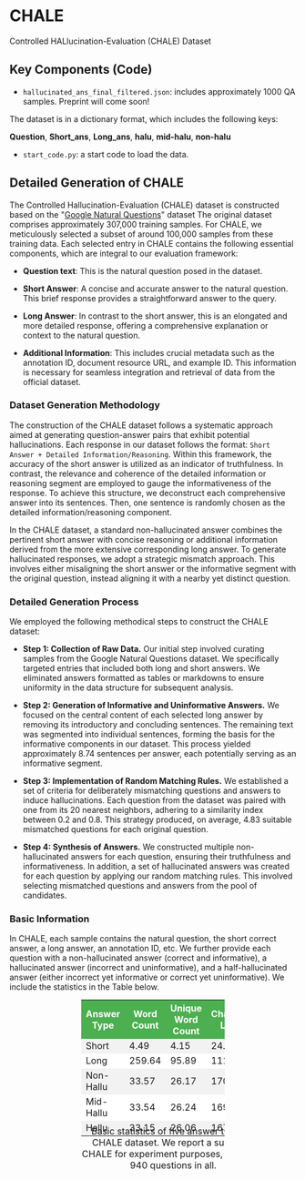 # CHALE
Controlled HALlucination-Evaluation (CHALE) Dataset

## Key Components (Code)
* ``hallucinated_ans_final_filtered.json``: includes approximately 1000 QA samples. Preprint will come soon!

The dataset is in a dictionary format, which includes the following keys:

**Question**, **Short_ans**, **Long_ans**, **halu**, **mid-halu**, **non-halu**

* ``start_code.py``: a start code to load the data.

## Detailed Generation of CHALE

The Controlled Hallucination-Evaluation (CHALE) dataset is constructed based on the "[Google Natural Questions](https://ai.google.com/research/NaturalQuestions/visualization)" dataset The original dataset comprises approximately 307,000 training samples. For CHALE, we meticulously selected a subset of around 100,000 samples from these training data. Each selected entry in CHALE contains the following essential components, which are integral to our evaluation framework:

* **Question text**: This is the natural question posed in the dataset.

* **Short Answer**: A concise and accurate answer to the natural question. This brief response provides a straightforward answer to the query.

* **Long Answer**: In contrast to the short answer, this is an elongated and more detailed response, offering a comprehensive explanation or context to the natural question.

* **Additional Information**: This includes crucial metadata such as the annotation ID, document resource URL, and example ID. This information is necessary for seamless integration and retrieval of data from the official dataset.

### Dataset Generation Methodology

The construction of the CHALE dataset follows a systematic approach aimed at generating question-answer pairs that exhibit potential hallucinations. Each response in our dataset follows the format: ``Short Answer + Detailed Information/Reasoning``. Within this framework, the accuracy of the short answer is utilized as an indicator of truthfulness. In contrast, the relevance and coherence of the detailed information or reasoning segment are employed to gauge the informativeness of the response. To achieve this structure, we deconstruct each comprehensive answer into its sentences. Then, one sentence is randomly chosen as the detailed information/reasoning component.

In the CHALE dataset, a standard non-hallucinated answer combines the pertinent short answer with concise reasoning or additional information derived from the more extensive corresponding long answer. To generate hallucinated responses, we adopt a strategic mismatch approach. This involves either misaligning the short answer or the informative segment with the original question, instead aligning it with a nearby yet distinct question. 

### Detailed Generation Process

We employed the following methodical steps to construct the CHALE dataset:

* **Step 1: Collection of Raw Data.** Our initial step involved curating samples from the Google Natural Questions dataset. We specifically targeted entries that included both long and short answers. We eliminated answers formatted as tables or markdowns to ensure uniformity in the data structure for subsequent analysis.

* **Step 2: Generation of Informative and Uninformative Answers.** We focused on the central content of each selected long answer by removing its introductory and concluding sentences. The remaining text was segmented into individual sentences, forming the basis for the informative components in our dataset. This process yielded approximately 8.74 sentences per answer, each potentially serving as an informative segment.

* **Step 3: Implementation of Random Matching Rules.** We established a set of criteria for deliberately mismatching questions and answers to induce hallucinations. Each question from the dataset was paired with one from its 20 nearest neighbors, adhering to a similarity index between 0.2 and 0.8. This strategy produced, on average, 4.83 suitable mismatched questions for each original question.
 
* **Step 4: Synthesis of Answers.** We constructed multiple non-hallucinated answers for each question, ensuring their truthfulness and informativeness. In addition, a set of hallucinated answers was created for each question by applying our random matching rules. This involved selecting mismatched questions and answers from the pool of candidates.

### Basic Information

In CHALE, each sample contains the natural question, the short correct answer, a long answer, an annotation ID, etc. We further provide each question with a non-hallucinated answer (correct and informative), a hallucinated answer (incorrect and uninformative), and a half-hallucinated answer (either incorrect yet informative or correct yet uninformative). We include the statistics in the Table below.

<table style="width:50%; margin:auto;">
  <caption style="caption-side: bottom; margin-top: -0.2in;">Basic statistics of five answer types in CHALE dataset. We report a subset of CHALE for experiment purposes, including 940 questions in all.</caption>
  <tr>
    <th style="background-color: #4CAF50; color: white;">Answer Type</th>
    <th style="background-color: #4CAF50; color: white;">Word Count</th>
    <th style="background-color: #4CAF50; color: white;">Unique Word Count</th>
    <th style="background-color: #4CAF50; color: white;">Characters Length</th>
  </tr>
  <tr>
    <td style="background-color: #f2f2f2;">Short</td>
    <td style="background-color: #f2f2f2;">4.49</td>
    <td style="background-color: #f2f2f2;">4.15</td>
    <td style="background-color: #f2f2f2;">24.72</td>
  </tr>
  <tr>
    <td style="background-color: #ffffff;">Long</td>
    <td style="background-color: #ffffff;">259.64</td>
    <td style="background-color: #ffffff;">95.89</td>
    <td style="background-color: #ffffff;">1111.28</td>
  </tr>
  <tr>
    <td style="background-color: #f2f2f2;">Non-Hallu</td>
    <td style="background-color: #f2f2f2;">33.57</td>
    <td style="background-color: #f2f2f2;">26.17</td>
    <td style="background-color: #f2f2f2;">170.49</td>
  </tr>
  <tr>
    <td style="background-color: #ffffff;">Mid-Hallu</td>
    <td style="background-color: #ffffff;">33.54</td>
    <td style="background-color: #ffffff;">26.24</td>
    <td style="background-color: #ffffff;">169.79</td>
  </tr>
  <tr>
    <td style="background-color: #f2f2f2;">Hallu</td>
    <td style="background-color: #f2f2f2;">33.15</td>
    <td style="background-color: #f2f2f2;">26.06</td>
    <td style="background-color: #f2f2f2;">167.66</td>
  </tr>
</table>
